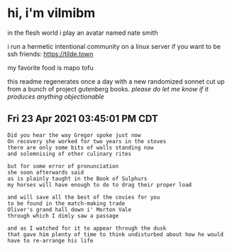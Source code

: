 # hi, i'm vilmibm

in the flesh world i play an avatar named nate smith

i run a hermetic intentional community on a linux server if you want to be ssh friends: https://tilde.town

my favorite food is mapo tofu

this readme regenerates once a day with a new randomized sonnet cut up from a bunch of project gutenberg books.
_please do let me know if it produces anything objectionable_

## Fri 23 Apr 2021 03:45:01 PM CDT

    Did you hear the way Gregor spoke just now
    On recovery she worked for two years in the stoves
    there are only some bits of walls standing now
    and solemnising of other culinary rites
    
    but for some error of pronunciation
    she soon afterwards said
    as is plainly taught in the Book of Sulphurs
    my horses will have enough to do to drag their proper load
    
    and will save all the best of the covies for you
    to be found in the match-making trade
    Oliver's grand hall down i' Morton Vale
    through which I dimly saw a passage
    
    and as I watched for it to appear through the dusk
    that gave him plenty of time to think undisturbed about how he would have to re-arrange his life
